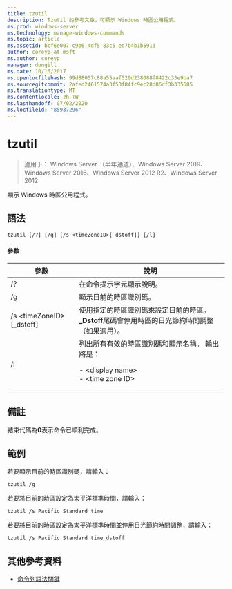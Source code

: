```yaml
---
title: tzutil
description: Tzutil 的參考文章，可顯示 Windows 時區公用程式。
ms.prod: windows-server
ms.technology: manage-windows-commands
ms.topic: article
ms.assetid: bcf6e007-c9b6-4df5-83c5-ed7b4b1b5913
author: coreyp-at-msft
ms.author: coreyp
manager: dongill
ms.date: 10/16/2017
ms.openlocfilehash: 99d88057c88a55aaf529d238088f8422c33e9ba7
ms.sourcegitcommit: 2afed2461574a3f53f84fc9ec28d86df3b335685
ms.translationtype: MT
ms.contentlocale: zh-TW
ms.lasthandoff: 07/02/2020
ms.locfileid: "85937296"
---
```

# <a name="tzutil"></a>tzutil

> 適用于： Windows Server （半年通道）、Windows Server 2019、Windows Server 2016、Windows Server 2012 R2、Windows Server 2012

顯示 Windows 時區公用程式。

## <a name="syntax"></a>語法
```
tzutil [/?] [/g] [/s <timeZoneID>[_dstoff]] [/l]
```
#### <a name="parameters"></a>參數
|參數|說明|
|-------|--------|
|/?|在命令提示字元顯示說明。|
|/g|顯示目前的時區識別碼。|
|/s \<timeZoneID> [_dstoff]|使用指定的時區識別碼來設定目前的時區。 **_Dstoff**尾碼會停用時區的日光節約時間調整（如果適用）。|
|/l|列出所有有效的時區識別碼和顯示名稱。 輸出將是：<p>-   \<display name><br />-   \<time zone ID>|

## <a name="remarks"></a>備註
結束代碼為**0**表示命令已順利完成。

## <a name="examples"></a>範例
若要顯示目前的時區識別碼，請輸入：
```
tzutil /g
```
若要將目前的時區設定為太平洋標準時間，請輸入：
```
tzutil /s Pacific Standard time
```
若要將目前的時區設定為太平洋標準時間並停用日光節約時間調整，請輸入：
```
tzutil /s Pacific Standard time_dstoff
```
## <a name="additional-references"></a>其他參考資料
- [命令列語法關鍵](command-line-syntax-key.md)

